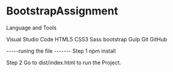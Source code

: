 # BootstrapAssignment


Language and Tools

Visual Studio Code
HTML5
CSS3
Sass
bootstrap
Gulp
Git
GitHub


-----runing the file -------
Step 1
npm install

Step 2
Go to dist/index.html to run the Project.
